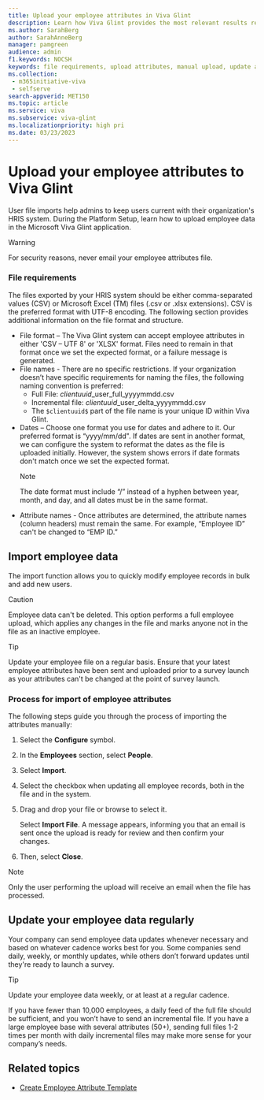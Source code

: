 ```yaml
---
title: Upload your employee attributes in Viva Glint
description: Learn how Viva Glint provides the most relevant results reporting when employee attributes are uploaded on a regular cadence.
ms.author: SarahBerg
author: SarahAnneBerg
manager: pamgreen
audience: admin
f1.keywords: NOCSH
keywords: file requirements, upload attributes, manual upload, update attributes, Employee Attribute File
ms.collection: 
 - m365initiative-viva
 - selfserve
search-appverid: MET150
ms.topic: article
ms.service: viva
ms.subservice: viva-glint
ms.localizationpriority: high pri
ms.date: 03/23/2023
---
```


# Upload your employee attributes to Viva Glint

User file imports help admins to keep users current with their organization's HRIS system. During the Platform Setup, learn how to upload employee data in the Microsoft Viva Glint application.

>[!WARNING]
> For security reasons, never email your employee attributes file.

### File requirements

The files exported by your HRIS system should be either comma-separated values (CSV) or Microsoft Excel (TM) files (.csv or .xlsx extensions). CSV is the preferred format with UTF-8 encoding. The following section provides additional information on the file format and structure.

- File format – The Viva Glint system can accept employee attributes in either 'CSV – UTF 8' or 'XLSX' format. Files need to remain in that format once we set the expected format, or a failure message is generated.
- File names - There are no specific restrictions. If your organization doesn’t have specific requirements for naming the files, the following naming convention is preferred:
  - Full File: $clientuuid$_user_full_yyyymmdd.csv
  - Incremental file: $clientuuid$_user_delta_yyyymmdd.csv
  - The `$clientuuid$` part of the file name is your unique ID within Viva Glint.
- Dates – Choose one format you use for dates and adhere to it. Our preferred format is “yyyy/mm/dd". If dates are sent in another format, we can configure the system to reformat the dates as the file is uploaded initially. However, the system shows errors if date formats don't match once we set the expected format.
    > [!NOTE]
    > The date format must include “/” instead of a hyphen between year, month, and day, and all dates must be in the same format.
- Attribute names - Once attributes are determined, the attribute names (column headers) must remain the same. For example, “Employee ID” can't be changed to “EMP ID.”

## Import employee data

The import function allows you to quickly modify employee records in bulk and add new users.

> [!CAUTION]
> Employee data can't be deleted. This option performs a full employee upload, which applies any changes in the file and marks anyone not in the file as an inactive employee.
     
> [!TIP]
> Update your employee file on a regular basis. Ensure that your latest employee attributes have been sent and uploaded prior to a survey launch as your attributes can't be changed at the point of survey launch.

### Process for import of employee attributes

The following steps guide you through the process of importing the attributes manually: 

1. Select the **Configure** symbol. 
2. In the **Employees** section, select **People**.
3. Select **Import**.
4. Select the checkbox when updating all employee records, both in the file and in the system. 
5. Drag and drop your file or browse to select it. 

    Select **Import File**. A message appears, informing you that an email is sent once the upload is ready for review and then confirm your changes.
6. Then, select **Close**.

> [!NOTE]
> Only the user performing the upload will receive an email when the file has processed.

## Update your employee data regularly

Your company can send employee data updates whenever necessary and based on whatever cadence works best for you. Some companies send daily, weekly, or monthly updates, while others don’t forward updates until they're ready to launch a survey. 

> [!TIP]
> Update your employee data weekly, or at least at a regular cadence. 
>
> If you have fewer than 10,000 employees, a daily feed of the full file should be sufficient, and you won’t have to send an incremental file. If you have a large employee base with several attributes (50+), sending full files 1-2 times per month with daily incremental files may make more sense for your company’s needs.

## Related topics

- [Create Employee Attribute Template](create-employee-attribute-template.md)
